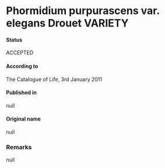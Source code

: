 # Phormidium purpurascens var. elegans Drouet VARIETY

#### Status
ACCEPTED

#### According to
The Catalogue of Life, 3rd January 2011

#### Published in
null

#### Original name
null

### Remarks
null